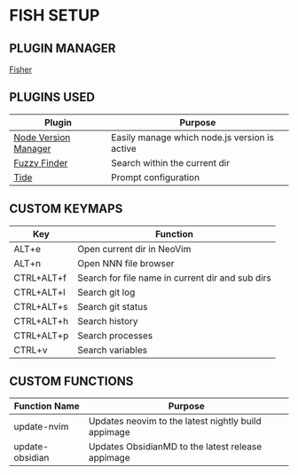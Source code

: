 # FISH SETUP

## PLUGIN MANAGER

[Fisher](https://github.com/jorgebucaran/fisher)

## PLUGINS USED

| Plugin                                                           | Purpose                                       |
| ---------------------------------------------------------------- | --------------------------------------------- |
| [Node Version Manager](https://github.com/jorgebucaran/nvm.fish) | Easily manage which node.js version is active |
| [Fuzzy Finder](https://github.com/PatrickF1/fzf.fish)            | Search within the current dir                 |
| [Tide](https://github.com/IlanCosman/tide)                       | Prompt configuration                          |

## CUSTOM KEYMAPS

| Key        | Function                                         |
| ---------- | ------------------------------------------------ |
| ALT+e      | Open current dir in NeoVim                       |
| ALT+n      | Open NNN file browser                            |
| CTRL+ALT+f | Search for file name in current dir and sub dirs |
| CTRL+ALT+l | Search git log                                   |
| CTRL+ALT+s | Search git status                                |
| CTRL+ALT+h | Search history                                   |
| CTRL+ALT+p | Search processes                                 |
| CTRL+v     | Search variables                                 |

## CUSTOM FUNCTIONS

| Function Name   | Purpose                                             |
| --------------- | --------------------------------------------------- |
| update-nvim     | Updates neovim to the latest nightly build appimage |
| update-obsidian | Updates ObsidianMD to the latest release appimage   |
